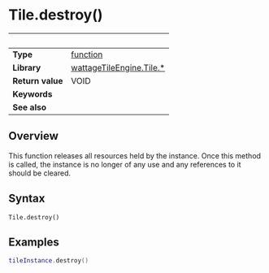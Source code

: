 # Tile.destroy()

|                      | &nbsp; 
| -------------------- | ---------------------------------------------------------------
| __Type__             | [function](http://docs.coronalabs.com/api/type/Function.html)
| __Library__          | [wattageTileEngine.Tile.*](type_tile.markdown)
| __Return value__     | VOID
| __Keywords__         | 
| __See also__         | 


## Overview

This function releases all resources held by the instance.  Once this
method is called, the instance is no longer of any use and any
references to it should be cleared.


## Syntax

	Tile.destroy()

## Examples

``````lua
tileInstance.destroy()
``````
